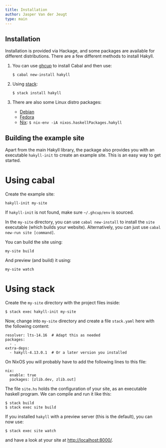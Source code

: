 ```yaml
---
title: Installation
author: Jasper Van der Jeugt
type: main
---
```


Installation
------------

Installation is provided via Hackage, and some packages are available for
different distributions.  There are a few different methods to install
Hakyll.

1.  You can use [ghcup] to install Cabal and then use:

        $ cabal new-install hakyll

2.  Using [stack]:

        $ stack install hakyll

3.  There are also some Linux distro packages:

    - [Debian](https://packages.debian.org/source/stable/haskell-hakyll)
    - [Fedora](https://apps.fedoraproject.org/packages/ghc-hakyll)
    - [Nix]: `$ nix-env -iA nixos.haskellPackages.hakyll`

[ghcup]: https://www.haskell.org/ghcup/
[Nix]: https://nixos.org/nixos/packages.html#hakyll
[stack]: http://www.haskellstack.org/

Building the example site
-------------------------

Apart from the main Hakyll library, the package also provides you with an
executable `hakyll-init` to create an example site.  This is an easy way to get
started.

Using cabal
===========

Create the example site:

    hakyll-init my-site

If `hakyll-init` is not found, make sure `~/.ghcup/env` is sourced.

In the `my-site` directory, you can use `cabal new-install` to install the
`site` executable (which builds your website).  Alternatively, you can just
use `cabal new-run site [command]`.

You can build the site using:

    my-site build

And preview (and build) it using:

    my-site watch

Using stack
===========

Create the `my-site` directory with the project files inside:

    $ stack exec hakyll-init my-site

Now, change into `my-site` directory and create a file `stack.yaml` here with
the following content:

    resolver: lts-14.16  # Adapt this as needed
    packages:
      - .
    extra-deps:
      - hakyll-4.13.0.1  # Or a later version you installed

On NixOS you will probably have to add the following lines to this file:

    nix:
      enable: true
      packages: [zlib.dev, zlib.out]

The file `site.hs` holds the configuration of your site, as an executable
haskell program. We can compile and run it like this:

    $ stack build
    $ stack exec site build

If you installed `hakyll` with a preview server (this is the default), you can
now use:

    $ stack exec site watch

and have a look at your site at
[http://localhost:8000/](http://localhost:8000/).
